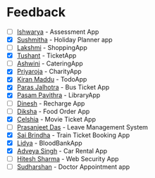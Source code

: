 # Feedback 

- [ ] [Ishwarya](ishwarya.md) - Assessment App
- [x] [Sushmitha](sushmita.md) - Holiday Planner app
- [ ] [Lakshmi](lakshmi.md) - ShoppingApp
- [x] [Tushant](tushant.md) - TicketApp
- [ ] [Ashwini](ashwini.md) - CateringApp
- [x] [Priyaroja](priyaroja.md) - CharityApp
- [x] [Kiran Maddu](kiran.md) - TodoApp
- [x] [Paras Jalhotra](paras.md) - Bus Ticket App
- [x] [Pasam Pavithra](pavithra.md) - LibraryApp
- [ ] [Dinesh](dinesh.md) - Recharge App
- [ ] [Diksha](diksha.md) - Food Order App
- [x] [Celshia](celshia.md) - Movie Ticket App
- [ ] [Prasanjeet Das](prasanjeet.md) - Leave Management System
- [x] [Sai Brindha](saibrindha.md) - Train Ticket Booking App
- [x] [Lidya](lidya.md) - BloodBankApp
- [x] [Adveya Singh](adveya.md) - Car Rental App
- [ ] [Hitesh Sharma](hitesh.md) - Web Security App
- [ ] [Sudharshan](sudharshan.md) - Doctor Appointment app
